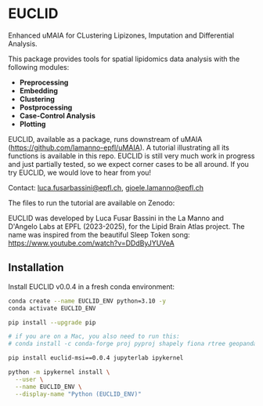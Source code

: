 # EUCLID

Enhanced uMAIA for CLustering Lipizones, Imputation and Differential Analysis.

This package provides tools for spatial lipidomics data analysis with the following modules:

- **Preprocessing**
- **Embedding**
- **Clustering**
- **Postprocessing**
- **Case-Control Analysis**
- **Plotting**

EUCLID, available as a package, runs downstream of uMAIA (https://github.com/lamanno-epfl/uMAIA). A tutorial illustrating all its functions is available in this repo. EUCLID is still very much work in progress and just partially tested, so we expect corner cases to be all around. If you try EUCLID, we would love to hear from you!

Contact: luca.fusarbassini@epfl.ch, gioele.lamanno@epfl.ch

The files to run the tutorial are available on Zenodo: 

EUCLID was developed by Luca Fusar Bassini in the La Manno and D'Angelo Labs at EPFL (2023-2025), for the Lipid Brain Atlas project. The name was inspired from the beautiful Sleep Token song: https://www.youtube.com/watch?v=DDdByJYUVeA

## Installation

Install EUCLID v0.0.4 in a fresh conda environment:

```bash
conda create --name EUCLID_ENV python=3.10 -y
conda activate EUCLID_ENV

pip install --upgrade pip

# if you are on a Mac, you also need to run this:
# conda install -c conda-forge proj pyproj shapely fiona rtree geopandas -y

pip install euclid-msi==0.0.4 jupyterlab ipykernel

python -m ipykernel install \
  --user \
  --name EUCLID_ENV \
  --display-name "Python (EUCLID_ENV)"
```

